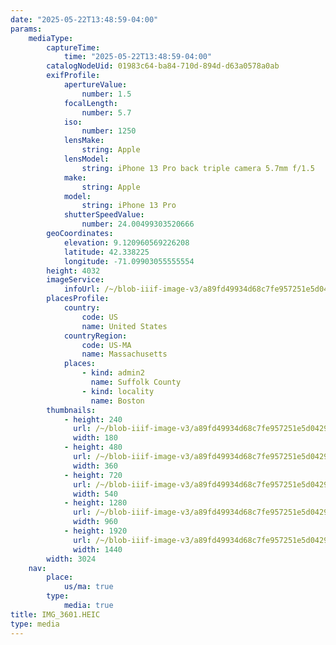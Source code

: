 ```yaml
---
date: "2025-05-22T13:48:59-04:00"
params:
    mediaType:
        captureTime:
            time: "2025-05-22T13:48:59-04:00"
        catalogNodeUid: 01983c64-ba84-710d-894d-d63a0578a0ab
        exifProfile:
            apertureValue:
                number: 1.5
            focalLength:
                number: 5.7
            iso:
                number: 1250
            lensMake:
                string: Apple
            lensModel:
                string: iPhone 13 Pro back triple camera 5.7mm f/1.5
            make:
                string: Apple
            model:
                string: iPhone 13 Pro
            shutterSpeedValue:
                number: 24.00499303520666
        geoCoordinates:
            elevation: 9.120960569226208
            latitude: 42.338225
            longitude: -71.09903055555554
        height: 4032
        imageService:
            infoUrl: /~/blob-iiif-image-v3/a89fd49934d68c7fe957251e5d0429000603cea6a9ee4f12c97c6ab1f057383c/info.json
        placesProfile:
            country:
                code: US
                name: United States
            countryRegion:
                code: US-MA
                name: Massachusetts
            places:
                - kind: admin2
                  name: Suffolk County
                - kind: locality
                  name: Boston
        thumbnails:
            - height: 240
              url: /~/blob-iiif-image-v3/a89fd49934d68c7fe957251e5d0429000603cea6a9ee4f12c97c6ab1f057383c/full/180%2C240/0/default.jpg
              width: 180
            - height: 480
              url: /~/blob-iiif-image-v3/a89fd49934d68c7fe957251e5d0429000603cea6a9ee4f12c97c6ab1f057383c/full/360%2C480/0/default.jpg
              width: 360
            - height: 720
              url: /~/blob-iiif-image-v3/a89fd49934d68c7fe957251e5d0429000603cea6a9ee4f12c97c6ab1f057383c/full/540%2C720/0/default.jpg
              width: 540
            - height: 1280
              url: /~/blob-iiif-image-v3/a89fd49934d68c7fe957251e5d0429000603cea6a9ee4f12c97c6ab1f057383c/full/960%2C1280/0/default.jpg
              width: 960
            - height: 1920
              url: /~/blob-iiif-image-v3/a89fd49934d68c7fe957251e5d0429000603cea6a9ee4f12c97c6ab1f057383c/full/1440%2C1920/0/default.jpg
              width: 1440
        width: 3024
    nav:
        place:
            us/ma: true
        type:
            media: true
title: IMG_3601.HEIC
type: media
---
```


